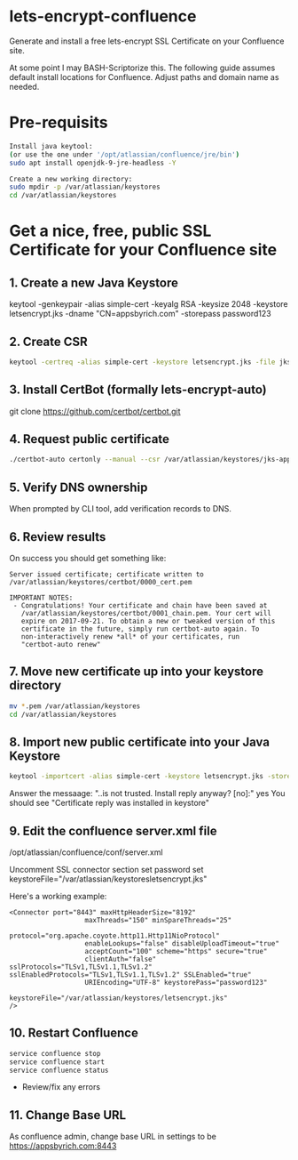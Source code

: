 # lets-encrypt-confluence
Generate and install a free lets-encrypt SSL Certificate on your Confluence site.

At some point I may BASH-Scriptorize this. The following guide assumes default install locations for Confluence. Adjust paths and domain name as needed.


# Pre-requisits
```bash 
Install java keytool:
(or use the one under '/opt/atlassian/confluence/jre/bin')
sudo apt install openjdk-9-jre-headless -Y

Create a new working directory:
sudo mpdir -p /var/atlassian/keystores
cd /var/atlassian/keystores
```

# Get a nice, free, public SSL Certificate for your Confluence site

## 1. Create a new Java Keystore
keytool -genkeypair -alias simple-cert -keyalg RSA -keysize 2048 -keystore letsencrypt.jks -dname "CN=appsbyrich.com" -storepass password123


## 2. Create CSR
```bash
keytool -certreq -alias simple-cert -keystore letsencrypt.jks -file jks-appsbyrich.com.csr -storepass password123 -ext san=dns:www.appsbyrich.com
```


## 3. Install CertBot (formally lets-encrypt-auto)
git clone https://github.com/certbot/certbot.git


## 4. Request public certificate
```bash
./certbot-auto certonly --manual --csr /var/atlassian/keystores/jks-appsbyrich.com.csr --preferred-challenges "dns"
```


## 5. Verify DNS ownership
When prompted by CLI tool, add verification records to DNS.

## 6. Review results
On success you should get something like:
```
Server issued certificate; certificate written to /var/atlassian/keystores/certbot/0000_cert.pem

IMPORTANT NOTES:
 - Congratulations! Your certificate and chain have been saved at
   /var/atlassian/keystores/certbot/0001_chain.pem. Your cert will
   expire on 2017-09-21. To obtain a new or tweaked version of this
   certificate in the future, simply run certbot-auto again. To
   non-interactively renew *all* of your certificates, run
   "certbot-auto renew"
```

## 7. Move new certificate up into your keystore directory
```bash
mv *.pem /var/atlassian/keystores
cd /var/atlassian/keystores
```

## 8. Import new public certificate into your Java Keystore
```bash
keytool -importcert -alias simple-cert -keystore letsencrypt.jks -storepass password123 -file 0001_chain.pem
```
Answer the messaage: "..is not trusted. Install reply anyway? [no]:"  yes
You should see "Certificate reply was installed in keystore"


## 9. Edit the confluence server.xml file
/opt/atlassian/confluence/conf/server.xml

Uncomment SSL connector section
set password
set keystoreFile="/var/atlassian/keystoresletsencrypt.jks"

Here's a working example:
```
<Connector port="8443" maxHttpHeaderSize="8192"
                   maxThreads="150" minSpareThreads="25"
                   protocol="org.apache.coyote.http11.Http11NioProtocol"
                   enableLookups="false" disableUploadTimeout="true"
                   acceptCount="100" scheme="https" secure="true"
                   clientAuth="false" sslProtocols="TLSv1,TLSv1.1,TLSv1.2" sslEnabledProtocols="TLSv1,TLSv1.1,TLSv1.2" SSLEnabled="true"
                   URIEncoding="UTF-8" keystorePass="password123"
                   keystoreFile="/var/atlassian/keystores/letsencrypt.jks"
/>
```

## 10. Restart Confluence
```bash
service confluence stop
service confluence start
service confluence status
``` 
- Review/fix any errors


## 11. Change Base URL
As confluence admin, change base URL in settings to be https://appsbyrich.com:8443


